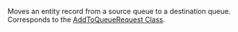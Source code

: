 Moves an entity record from a source queue to a destination queue.
Corresponds to the [AddToQueueRequest Class](https://msdn.microsoft.com/library/microsoft.crm.sdk.messages.addtoqueuerequest.aspx).
